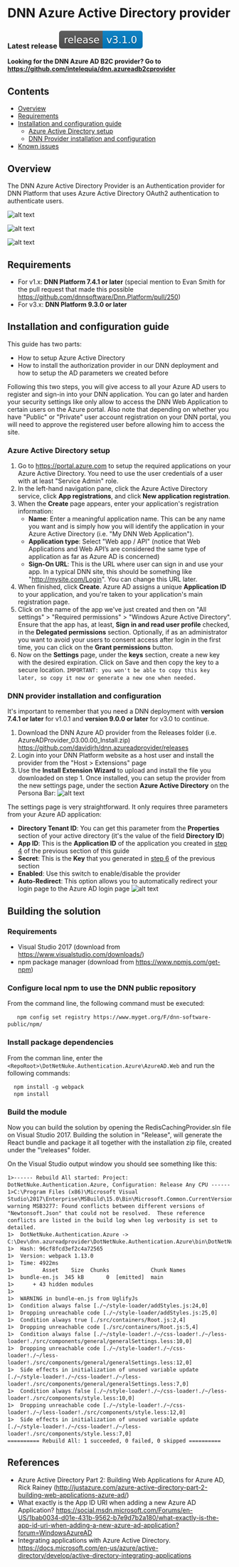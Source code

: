 # DNN Azure Active Directory provider
### Latest release [![Latest release](docs/images/DNNAzureAD_LatestRelease.svg)](https://github.com/davidjrh/dnn.azureadprovider/releases/latest)

**Looking for the DNN Azure AD B2C provider? Go to https://github.com/intelequia/dnn.azureadb2cprovider**

## Contents
- [Overview](#overview)
- [Requirements](#requirements)
- [Installation and configuration guide](#installation-and-configuration-guide)
  - [Azure Active Directory setup](#AAD-setup)
  - [DNN Provider installation and configuration](#provider-configuration)
- [Known issues](#known-issues)

<a name="overview"></a>
## Overview
The DNN Azure Active Directory Provider is an Authentication provider for DNN Platform that uses Azure Active Directory OAuth2 authentication to authenticate users.

![alt text](https://github.com/davidjrh/dnn.azureadprovider/raw/master/docs/images/DNNAzureADv3_1.png "Sign-in with Azure AD")

![alt text](https://github.com/davidjrh/dnn.azureadprovider/raw/master/docs/images/DNNAzureADv3_2.png "Sign-in with Azure AD")

![alt text](https://github.com/davidjrh/dnn.azureadprovider/raw/master/docs/images/DNNAzureADv3_3.png "Sign-in with Azure AD")

<a name="requirements"></a>
## Requirements
* For v1.x: **DNN Platform 7.4.1 or later** (special mention to Evan Smith for the pull request that made this possible https://github.com/dnnsoftware/Dnn.Platform/pull/250)
* For v3.x: **DNN Platform 9.3.0 or later**

<a name="installation-and-configuration-guide"></a>
## Installation and configuration guide
This guide has two parts:
* How to setup Azure Active Directory
* How to install the authorization provider in our DNN deployment and how to setup the AD parameters we created before

Following this two steps, you will give access to all your Azure AD users to register and sign-in into your DNN application. You can go later and harden your security settings like only allow to access the DNN Web Application to certain users on the Azure portal. Also note that depending on whether you have "Public" or "Private" user account registration on your DNN portal, you will need to approve the registered user before allowing him to access the site.

<a name="AAD-setup"></a>
### Azure Active Directory setup
1. Go to https://portal.azure.com to setup the required applications on your Azure Active Directory. You need to use the user credentials of a user with at least "Service Admin" role. 
2. In the left-hand navigation pane, click the Azure Active Directory service, click **App registrations**, and click **New application registration**.
3. When the **Create** page appears, enter your application's registration information:
    * **Name**: Enter a meaningful application name. This can be any name you want and is simply how you will identify the application in your Azure Active Directory (i.e. "My DNN Web Application").
    * **Application type**: Select "Web app / API" (notice that Web Applications and Web API’s are considered the same type of application as far as Azure AD is concerned)
    * **Sign-On URL**: This is the URL where user can sign in and use your app. In a typical DNN site, this should be something like "http://mysite.com/Login". You can change this URL later.
4. <a name="applicationid"></a> When finished, click **Create**. Azure AD assigns a unique **Application ID** to your application, and you're taken to your application's main registration page.
5. Click on the name of the app we've just created and then on "All settings" > "Required permissions" > "Windows Azure Active Directory". Ensure that the app has, at least, **Sign in and read user profile** checked, in the **Delegated permissions** section. Optionally, if as an administrator you want to avoid your users to consent access after login in the first time, you can click on the **Grant permissions** button.
6. <a name="getaadkey"></a> Now on the **Settings** page, under the **keys** section, create a new key with the desired expiration. Click on Save and then copy the key to a secure location. `IMPORTANT: you won't be able to copy this key later, so copy it now or generate a new one when needed.`

<a name="provider-configuration"></a>
### DNN provider installation and configuration
It's important to remember that you need a DNN deployment with **version 7.4.1 or later** for v1.0.1 and **version 9.0.0 or later** for v3.0 to continue. 

1. Download the DNN Azure AD provider from the Releases folder (i.e. AzureADProvider_03.00.00_Install.zip) https://github.com/davidjrh/dnn.azureadprovider/releases
2. Login into your DNN Platform website as a host user and install the provider from the "Host > Extensions" page
3. Use the **Install Extension Wizard** to upload and install the file you downloaded on step 1. Once installed, you can setup the provider from the new settings page, under the section **Azure Active Directory** on the Persona Bar:
![alt text](https://github.com/davidjrh/dnn.azureadprovider/raw/master/docs/images/DNNAzureADv3_5.png "AAD settings v3")

The settings page is very straightforward. It only requires three parameters from your Azure AD application:
* **Directory Tenant ID**: You can get this parameter from the **Properties** section of your active directory (it's the value of the field **Directory ID**)
* **App ID**: This is the **Application ID** of the application you created in [step 4](#applicationid) of the previous section of this guide
* **Secret**: This is the **Key** that you generated in [step 6](#getaadkey) of the previous section
* **Enabled**: Use this switch to enable/disable the provider
* **Auto-Redirect**: This option allows you to automatically redirect your login page to the Azure AD login page
![alt text](https://github.com/davidjrh/dnn.azureadprovider/raw/master/docs/images/DNNAzureADv3_6.png "AAD settings")

## Building the solution
### Requirements
* Visual Studio 2017 (download from https://www.visualstudio.com/downloads/)
* npm package manager (download from https://www.npmjs.com/get-npm)

### Configure local npm to use the DNN public repository
From the command line, the following command must be executed:
```
   npm config set registry https://www.myget.org/F/dnn-software-public/npm/
```
### Install package dependencies
From the comman line, enter the `<RepoRoot>\DotNetNuke.Authentication.Azure\AzureAD.Web` and run the following commands:
```
  npm install -g webpack
  npm install
```

### Build the module
Now you can build the solution by opening the RedisCachingProvider.sln file on Visual Studio 2017. Building the solution in "Release", will generate the React bundle and package it all together with the installation zip file, created under the "\releases" folder.

On the Visual Studio output window you should see something like this:
```
1>------ Rebuild All started: Project: DotNetNuke.Authentication.Azure, Configuration: Release Any CPU ------
1>C:\Program Files (x86)\Microsoft Visual Studio\2017\Enterprise\MSBuild\15.0\Bin\Microsoft.Common.CurrentVersion.targets(2106,5): warning MSB3277: Found conflicts between different versions of "Newtonsoft.Json" that could not be resolved.  These reference conflicts are listed in the build log when log verbosity is set to detailed.
1>  DotNetNuke.Authentication.Azure -> C:\Dev\dnn.azureadprovider\DotNetNuke.Authentication.Azure\bin\DotNetNuke.Authentication.Azure.dll
1>  Hash: 96cf8fcd3ef2c4a72565
1>  Version: webpack 1.13.0
1>  Time: 4922ms
1>         Asset    Size  Chunks             Chunk Names
1>  bundle-en.js  345 kB       0  [emitted]  main
1>      + 43 hidden modules
1>  
1>  WARNING in bundle-en.js from UglifyJs
1>  Condition always false [./~/style-loader/addStyles.js:24,0]
1>  Dropping unreachable code [./~/style-loader/addStyles.js:25,0]
1>  Condition always true [./src/containers/Root.js:2,4]
1>  Dropping unreachable code [./src/containers/Root.js:5,4]
1>  Condition always false [./~/style-loader!./~/css-loader!./~/less-loader!./src/components/general/generalSettings.less:10,0]
1>  Dropping unreachable code [./~/style-loader!./~/css-loader!./~/less-loader!./src/components/general/generalSettings.less:12,0]
1>  Side effects in initialization of unused variable update [./~/style-loader!./~/css-loader!./~/less-loader!./src/components/general/generalSettings.less:7,0]
1>  Condition always false [./~/style-loader!./~/css-loader!./~/less-loader!./src/components/style.less:10,0]
1>  Dropping unreachable code [./~/style-loader!./~/css-loader!./~/less-loader!./src/components/style.less:12,0]
1>  Side effects in initialization of unused variable update [./~/style-loader!./~/css-loader!./~/less-loader!./src/components/style.less:7,0]
========== Rebuild All: 1 succeeded, 0 failed, 0 skipped ==========

```


## References
* Azure Active Directory Part 2: Building Web Applications for Azure AD, Rick Rainey (http://justazure.com/azure-active-directory-part-2-building-web-applications-azure-ad/) 
* What exactly is the App ID URI when adding a new Azure AD Application? https://social.msdn.microsoft.com/Forums/en-US/1bab0034-d01e-431b-9562-b7e9d7b2a180/what-exactly-is-the-app-id-uri-when-adding-a-new-azure-ad-application?forum=WindowsAzureAD
* Integrating applications with Azure Active Directory. https://docs.microsoft.com/en-us/azure/active-directory/develop/active-directory-integrating-applications
